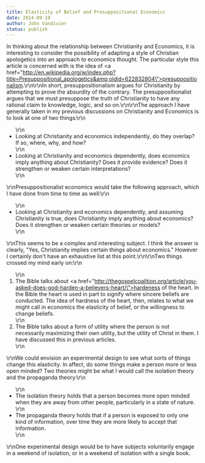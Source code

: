```yaml
---
title: Elasticity of Belief and Presuppositional Economics
date: 2014-09-19
author: John Vandivier
status: publish
---
```


In thinking about the relationship between Christianity and Economics, it is interesting to consider the possibility of adapting a style of Christian apologetics into an approach to economics thought. The particular style this article is concerned with is the idea of <a href=\"http://en.wikipedia.org/w/index.php?title=Presuppositional_apologetics&amp;oldid=622832804\">presuppositionalism</a>.\r\n\r\nIn short, presuppositionalism argues for Christianity by attempting to prove the absurdity of the contrary. The presuppositionalist argues that we must presuppose the truth of Christianity to have any rational claim to knowledge, logic, and so on.\r\n\r\nThe approach I have generally taken in my previous discussions on Christianity and Economics is to look at one of two things:\r\n<ul>\r\n	<li>Looking at Christianity and economics independently, do they overlap? If so, where, why, and how?</li>\r\n	<li>Looking at Christianity and economics dependently, does economics imply anything about Christianity? Does it provide evidence? Does it strengthen or weaken certain interpretations?</li>\r\n</ul>\r\nPresuppositionalist economics would take the following approach, which I have done from time to time as well:\r\n<ul>\r\n	<li>Looking at Christianity and economics dependently, and assuming Christianity is true, does Christianity imply anything about economics? Does it strengthen or weaken certain theories or models?</li>\r\n</ul>\r\nThis seems to be a complex and interesting subject. I think the answer is clearly, \"Yes, Christianity implies certain things about economics.\" However I certainly don't have an exhaustive list at this point.\r\n\r\nTwo things crossed my mind early on:\r\n<ol>\r\n	<li>The Bible talks about <a href=\"http://thegospelcoalition.org/article/you-asked-does-god-harden-a-believers-heart/\">hardeness of the heart</a>. In the Bible the heart is used in part to signify where sincere beliefs are conducted. The idea of hardness of the heart, then, relates to what we might call in economics the elasticity of belief, or the willingness to change beliefs.</li>\r\n	<li>The Bible talks about a form of utility where the person is not necessarily maximizing their own utility, but the utility of Christ in them. I have discussed this in previous articles.</li>\r\n</ol>\r\nWe could envision an experimental design to see what sorts of things change this elasticity. In affect, do some things make a person more or less open minded? Two theories might be what I would call the isolation theory and the propaganda theory:\r\n<ul>\r\n	<li>The isolation theory holds that a person becomes more open minded when they are away from other people, particularly in a state of nature.</li>\r\n	<li>The propaganda theory holds that if a person is exposed to only one kind of information, over time they are more likely to accept that information.</li>\r\n</ul>\r\nOne experimental design would be to have subjects voluntarily engage in a weekend of isolation, or in a weekend of isolation with a single book.